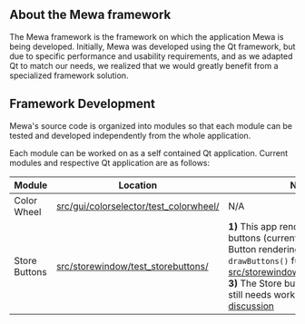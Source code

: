 ## About the Mewa framework

The Mewa framework is the framework on which the application Mewa is being developed.
Initially, Mewa was developed using the Qt framework, but due to specific performance and usability requirements, and as we adapted Qt to match our needs, we realized that we would greatly benefit from a specialized framework solution.

## Framework Development

Mewa's source code is organized into modules so that each module can be tested and developed independently from the whole application.

Each module can be worked on as a self contained Qt application. Current modules and respective Qt application are as follows:

| Module | Location | Notes |
|--------|----------| ----- |
| Color Wheel | [src/gui/colorselector/test_colorwheel/](src/gui/colorselector/test_colorwheel/) | N/A |
| Store Buttons | [src/storewindow/test_storebuttons/](src/storewindow/test_storebuttons/) | **1)** This app renders only the Store buttons (currently without text). **2)** Button rendering code is within `drawButtons()` function in file [src/storewindow/mxstoreview.cpp](src/storewindow/mxstoreview.cpp). **3)** The Store buttons Look&Feel still needs work: [store buttons discussion](https://github.com/Mewatools/mewa-artwork/discussions/5) |

